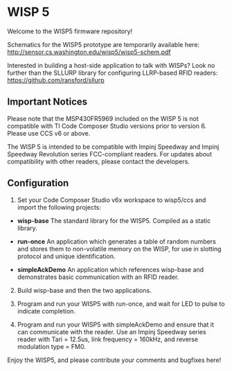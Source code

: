 WISP 5
====

Welcome to the WISP5 firmware repository!

Schematics for the WISP5 prototype are temporarily available here: 
http://sensor.cs.washington.edu/wisp5/wisp5-schem.pdf

Interested in building a host-side application to talk with WISPs? Look no further than the SLLURP library for configuring LLRP-based RFID readers:
https://github.com/ransford/sllurp

Important Notices
----
Please note that the MSP430FR5969 included on the WISP 5 is not compatible with TI Code Composer Studio versions prior to version 6. Please use CCS v6 or above.

The WISP 5 is intended to be compatible with Impinj Speedway and Impinj Speedway Revolution series FCC-compliant readers. For updates about compatibility with other readers, please contact the developers.

Configuration
----
1. Set your Code Composer Studio v6x workspace to wisp5/ccs and import the following projects:

 * **wisp-base** The standard library for the WISP5. Compiled as a static library.
 * **run-once** An application which generates a table of random numbers and stores them to non-volatile memory on the WISP, for use in slotting protocol and unique identification.

 * **simpleAckDemo** An application which references wisp-base and demonstrates basic communication with an RFID reader.

2. Build wisp-base and then the two applications.

3. Program and run your WISP5 with run-once, and wait for LED to pulse to indicate completion.

4. Program and run your WISP5 with simpleAckDemo and ensure that it can communicate with the reader. Use an Impinj Speedway series reader with Tari = 12.5us, link frequency = 160kHz, and reverse modulation type = FM0.

Enjoy the WISP5, and please contribute your comments and bugfixes here!


